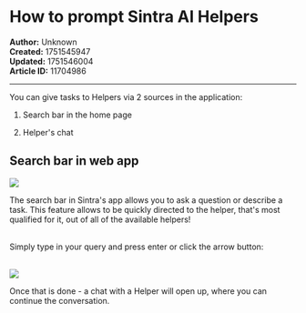 # How to prompt Sintra AI Helpers

**Author:** Unknown  
**Created:** 1751545947  
**Updated:** 1751546004  
**Article ID:** 11704986  

---

You can give tasks to Helpers via 2 sources in the application:

  1. Search bar in the home page

  2. Helper's chat




## Search bar in web app

![](https://downloads.intercomcdn.com/i/o/s36tbegb/1601554451/7dc0904740dd1bd5aa78e3f7da60/Sintra%2BAI%2Bsearch%2Bbar%2Bin%2Bweb%2Bapp.png?expires=1754573400&signature=7855cbf358d88d60e8bd13b3c64f951f0d7a75f70c288d4deafdf5a337a4b586&req=dSYnF8x7mYVaWPMW1HO4zR6Q6DbV%2Fr7IX9%2BjTr%2BvnVElkiFtnkDB5ugXXa08%0ASOK5%0A)

  
The search bar in Sintra's app allows you to ask a question or describe a task. This feature allows to be quickly directed to the helper, that's most qualified for it, out of all of the available helpers!  
​

Simply type in your query and press enter or click the arrow button:  
​

![](https://downloads.intercomcdn.com/i/o/s36tbegb/1601554453/d9a800a2816d50012b63d2d1a556/arrow%2Bin%2BSintra%2BAI%2Bsearch%2Bbar%2Bin%2Bweb%2Bapp.png?expires=1754573400&signature=252e9bf086afc4fc012403a4e1d111601c8b3a1ce29cd41371c7f93f8eb372eb&req=dSYnF8x7mYVaWvMW1HO4zRAqI5GLwTbhJ%2B8WNVFmLOcHreqxvcaWbaw8YJDO%0AEeEt%0A)

Once that is done - a chat with a Helper will open up, where you can continue the conversation.
